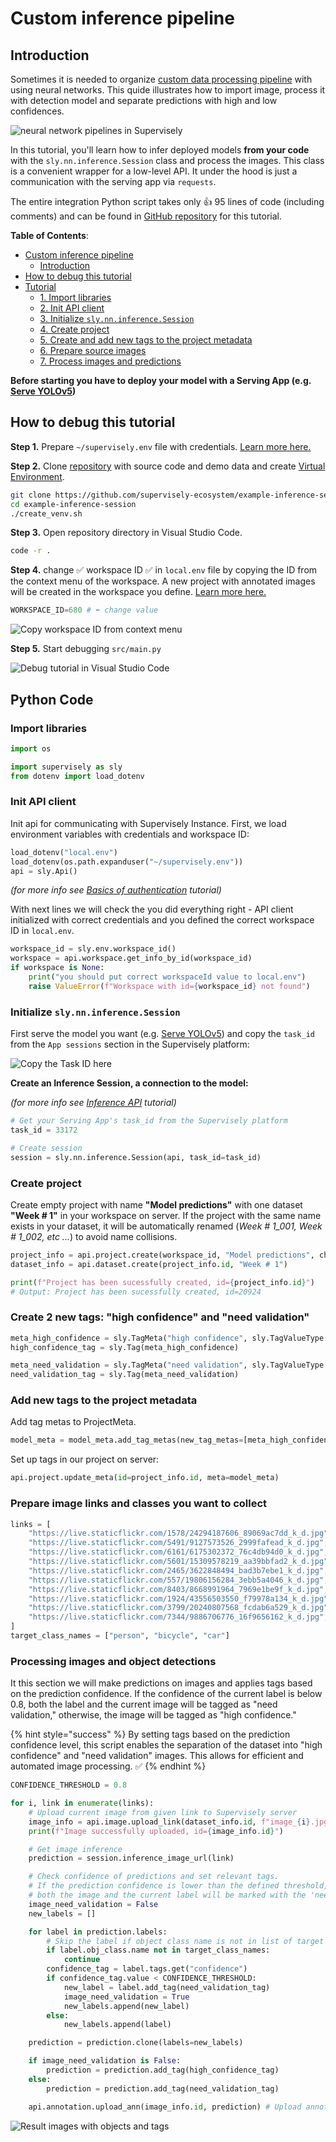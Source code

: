 # Custom inference pipeline

## Introduction

Sometimes it is needed to organize [custom data processing pipeline](./nn-training-deployment/nn-training-deployment.md#scheme-3-use-supervisely-as-backend-mlops-platform-for-organizing-custom-data---neural-network-pipelines) with using neural networks. This quide illustrates how to import image, process it with detection model and separate predictions with high and low confidences.

![neural network pipelines in Supervisely](https://user-images.githubusercontent.com/48245050/233950023-8fad8808-a85c-4ffe-86f3-f6b718ed3812.jpg)

In this tutorial, you'll learn how to infer deployed models **from your code** with the `sly.nn.inference.Session` class and process the images.
This class is a convenient wrapper for a low-level API. It under the hood is just a communication with the serving app via `requests`.

The entire integration Python script takes only 👍 95 lines of code (including comments) and can be found in [GitHub repository](https://github.com/supervisely-ecosystem/example-inference-session) for this tutorial.

**Table of Contents**:

- [Custom inference pipeline](#custom-inference-pipeline)
  * [Introduction](#introduction)
- [How to debug this tutorial](#how-to-debug-this-tutorial)
- [Tutorial](#python-code)
  * [1. Import libraries](#import-libraries)
  * [2. Init API client](#init-api-client)
  * [3. Initialize `sly.nn.inference.Session`](#initialize-sly.nn.inference.session)
  * [4. Create project](#create-project)
  * [5. Create and add new tags to the project metadata](#add-new-tags-to-the-project-metadata)
  * [6. Prepare source images](#prepare-image-links-and-classes-you-want-to-collect)
  * [7. Process images and predictions](#processing-images-and-object-detections)

**Before starting you have to deploy your model with a Serving App (e.g. [Serve YOLOv5](https://ecosystem.supervise.ly/apps/yolov5/supervisely/serve))**

## How to debug this tutorial

**Step 1.** Prepare  `~/supervisely.env` file with credentials. [Learn more here.](../../getting-started/basics-of-authentication.md#use-.env-file-recommended)

**Step 2.** Clone [repository](https://github.com/supervisely-ecosystem/example-inference-session) with source code and demo data and create [Virtual Environment](https://docs.python.org/3/library/venv.html).

```bash
git clone https://github.com/supervisely-ecosystem/example-inference-session
cd example-inference-session
./create_venv.sh
```

**Step 3.** Open repository directory in Visual Studio Code.&#x20;

```bash
code -r .
```

**Step 4.**   change ✅ workspace ID ✅ in `local.env` file by copying the ID from the context menu of the workspace. A new project with annotated images will be created in the workspace you define. [Learn more here.](../../getting-started//environment-variables.md#workspace_id)

```python
WORKSPACE_ID=680 # ⬅️ change value
```

![Copy workspace ID from context menu](https://user-images.githubusercontent.com/79905215/235677740-c117a63d-52a4-4524-8c10-34628557c588.gif)

**Step 5.** Start debugging `src/main.py`&#x20;

![Debug tutorial in Visual Studio Code](https://user-images.githubusercontent.com/79905215/235683475-23838c4c-29b1-4606-a29f-44095253e65a.gif)

## Python Code

### Import libraries

```python
import os

import supervisely as sly
from dotenv import load_dotenv
```

### Init API client

Init api for communicating with Supervisely Instance. First, we load environment variables with credentials and workspace ID:


```python
load_dotenv("local.env")
load_dotenv(os.path.expanduser("~/supervisely.env"))
api = sly.Api()
```

*(for more info see [Basics of authentication](../../getting-started/basics-of-authentication.md#use-.env-file-recommended) tutorial)*

With next lines we will check the you did everything right - API client initialized with correct credentials and you defined the correct workspace ID in `local.env`.

```python
workspace_id = sly.env.workspace_id()
workspace = api.workspace.get_info_by_id(workspace_id)
if workspace is None:
    print("you should put correct workspaceId value to local.env")
    raise ValueError(f"Workspace with id={workspace_id} not found")
```

### Initialize `sly.nn.inference.Session`

First serve the model you want (e.g. [Serve YOLOv5](https://ecosystem.supervise.ly/apps/yolov5/supervisely/serve)) and copy the `task_id` from the `App sessions` section in the Supervisely platform:

![Copy the Task ID here](https://user-images.githubusercontent.com/79905215/235680558-09372857-fcb9-49ff-971d-247ff025ec96.png)

**Create an Inference Session, a connection to the model:**

*(for more info see [Inference API](./inference-api-tutorial.md) tutorial)*

```python
# Get your Serving App's task_id from the Supervisely platform
task_id = 33172

# Create session
session = sly.nn.inference.Session(api, task_id=task_id)
```

### Create project

Create empty project with name **"Model predictions"** with one dataset **"Week # 1"** in your workspace on server. If the project with the same name exists in your dataset, it will be automatically renamed (_Week # 1\_001, Week # 1\_002, etc ..._) to avoid name collisions.

```python
project_info = api.project.create(workspace_id, "Model predictions", change_name_if_conflict=True)
dataset_info = api.dataset.create(project_info.id, "Week # 1")

print(f"Project has been sucessfully created, id={project_info.id}")
# Output: Project has been sucessfully created, id=20924
```


### Create 2 new tags: "high confidence" and "need validation"

```python
meta_high_confidence = sly.TagMeta("high confidence", sly.TagValueType.NONE)
high_confidence_tag = sly.Tag(meta_high_confidence)

meta_need_validation = sly.TagMeta("need validation", sly.TagValueType.NONE)
need_validation_tag = sly.Tag(meta_need_validation)
```

### Add new tags to the project metadata

Add tag metas to ProjectMeta.

```python
model_meta = model_meta.add_tag_metas(new_tag_metas=[meta_high_confidence, meta_need_validation])
```

Set up tags in our project on server:

```python
api.project.update_meta(id=project_info.id, meta=model_meta)
```

### Prepare image links and classes you want to collect

```python
links = [
    "https://live.staticflickr.com/1578/24294187606_89069ac7dd_k_d.jpg",
    "https://live.staticflickr.com/5491/9127573526_2999fafead_k_d.jpg",
    "https://live.staticflickr.com/6161/6175302372_76c4db94d0_k_d.jpg",
    "https://live.staticflickr.com/5601/15309578219_aa39bbfad2_k_d.jpg",
    "https://live.staticflickr.com/2465/3622848494_bad3b7ebe1_k_d.jpg",
    "https://live.staticflickr.com/557/19806156284_3ebb5a4046_k_d.jpg",
    "https://live.staticflickr.com/8403/8668991964_7969e1be9f_k_d.jpg",
    "https://live.staticflickr.com/1924/43556503550_f79978a134_k_d.jpg",
    "https://live.staticflickr.com/3799/20240807568_fcdab6a529_k_d.jpg",
    "https://live.staticflickr.com/7344/9886706776_16f9656162_k_d.jpg",
]
target_class_names = ["person", "bicycle", "car"]
```

### Processing images and object detections

It this section we will make predictions on images and applies tags based on the prediction confidence.
If the confidence of the current label is below 0.8, both the label and the current image will be tagged as "need validation," otherwise, the image will be tagged as "high confidence." 

{% hint style="success" %}
By setting tags based on the prediction confidence level, this script enables the separation of the dataset into "high confidence" and "need validation" images.
This allows for efficient and automated image processing. ✅
{% endhint %}

```python
CONFIDENCE_THRESHOLD = 0.8

for i, link in enumerate(links):
    # Upload current image from given link to Supervisely server
    image_info = api.image.upload_link(dataset_info.id, f"image_{i}.jpg", link)
    print(f"Image successfully uploaded, id={image_info.id}")

    # Get image inference
    prediction = session.inference_image_url(link)

    # Check confidence of predictions and set relevant tags.
    # If the prediction confidence is lower than the defined threshold,
    # both the image and the current label will be marked with the 'need validation' tag.
    image_need_validation = False
    new_labels = []

    for label in prediction.labels:
        # Skip the label if object class name is not in list of target class names.
        if label.obj_class.name not in target_class_names:
            continue
        confidence_tag = label.tags.get("confidence")
        if confidence_tag.value < CONFIDENCE_THRESHOLD:
            new_label = label.add_tag(need_validation_tag)
            image_need_validation = True
            new_labels.append(new_label)
        else:
            new_labels.append(label)

    prediction = prediction.clone(labels=new_labels)

    if image_need_validation is False:
        prediction = prediction.add_tag(high_confidence_tag)
    else:
        prediction = prediction.add_tag(need_validation_tag)

    api.annotation.upload_ann(image_info.id, prediction) # Upload annotations to server
```

![Result images with objects and tags](https://user-images.githubusercontent.com/79905215/235687566-4bfc7ce5-392e-49a1-9d77-f2c30091eb75.gif)
